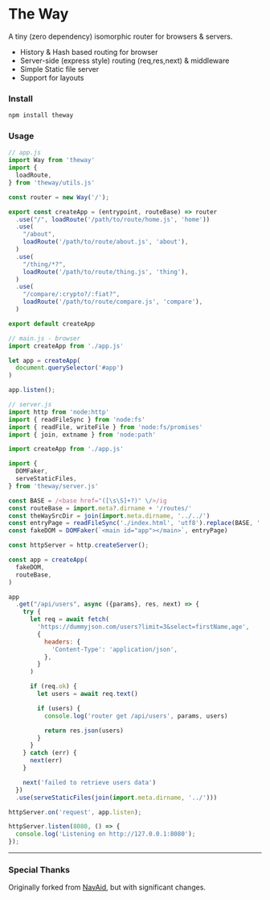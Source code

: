 # The Way

A tiny (zero dependency) isomorphic router for browsers & servers.

- History & Hash based routing for browser
- Server-side (express style) routing (req,res,next) & middleware
- Simple Static file server
- Support for layouts

### Install
```sh
npm install theway
```

### Usage
```js
// app.js
import Way from 'theway'
import {
  loadRoute,
} from 'theway/utils.js'

const router = new Way('/');

export const createApp = (entrypoint, routeBase) => router
  .use("/", loadRoute('/path/to/route/home.js', 'home'))
  .use(
    "/about",
    loadRoute('/path/to/route/about.js', 'about'),
  )
  .use(
    "/thing/*?",
    loadRoute('/path/to/route/thing.js', 'thing'),
  )
  .use(
    "/compare/:crypto?/:fiat?",
    loadRoute('/path/to/route/compare.js', 'compare'),
  )

export default createApp
```

```js
// main.js - browser
import createApp from './app.js'

let app = createApp(
  document.querySelector('#app')
)

app.listen();
```

```js
// server.js
import http from 'node:http'
import { readFileSync } from 'node:fs'
import { readFile, writeFile } from 'node:fs/promises'
import { join, extname } from 'node:path'

import createApp from './app.js'

import {
  DOMFaker,
  serveStaticFiles,
} from 'theway/server.js'

const BASE = /<base href="([\s\S]+?)" \/>/ig
const routeBase = import.meta?.dirname + '/routes/'
const theWaySrcDir = join(import.meta.dirname, '../../')
const entryPage = readFileSync('./index.html', 'utf8').replace(BASE, '')
const fakeDOM = DOMFaker(`<main id="app"></main>`, entryPage)

const httpServer = http.createServer();

const app = createApp(
  fakeDOM,
  routeBase,
)

app
  .get("/api/users", async ({params}, res, next) => {
    try {
      let req = await fetch(
        'https://dummyjson.com/users?limit=3&select=firstName,age',
        {
          headers: {
            'Content-Type': 'application/json',
          },
        }
      )

      if (req.ok) {
        let users = await req.text()

        if (users) {
          console.log('router get /api/users', params, users)

          return res.json(users)
        }
      }
    } catch (err) {
      next(err)
    }

    next('failed to retrieve users data')
  })
  .use(serveStaticFiles(join(import.meta.dirname, '../')))

httpServer.on('request', app.listen);

httpServer.listen(8080, () => {
  console.log('Listening on http://127.0.0.1:8080');
});
```


---
### Special Thanks
Originally forked from [NavAid](https://github.com/lukeed/navaid), but with significant changes.
